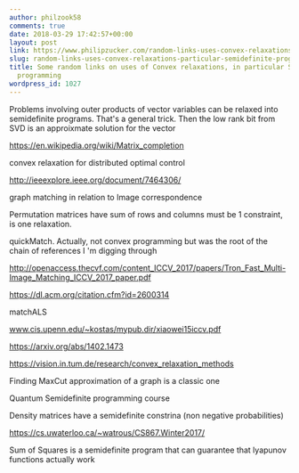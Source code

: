 ```yaml
---
author: philzook58
comments: true
date: 2018-03-29 17:42:57+00:00
layout: post
link: https://www.philipzucker.com/random-links-uses-convex-relaxations-particular-semidefinite-programming/
slug: random-links-uses-convex-relaxations-particular-semidefinite-programming
title: Some random links on uses of Convex relaxations, in particular Semidefinite
  programming
wordpress_id: 1027
---
```




Problems involving outer products of vector variables can be relaxed into semidefinite programs. That's a general trick. Then the low rank bit from SVD is an approixmate solution for the vector



https://en.wikipedia.org/wiki/Matrix_completion



convex relaxation for distributed optimal control

http://ieeexplore.ieee.org/document/7464306/





graph matching in relation to Image correspondence

Permutation matrices have sum of rows and columns must be 1 constraint, is one relaxation.

quickMatch. Actually, not convex programming but was the root of the chain of references I 'm digging through

http://openaccess.thecvf.com/content_ICCV_2017/papers/Tron_Fast_Multi-Image_Matching_ICCV_2017_paper.pdf

https://dl.acm.org/citation.cfm?id=2600314

matchALS

www.cis.upenn.edu/~kostas/mypub.dir/xiaowei15iccv.pdf

https://arxiv.org/abs/1402.1473

https://vision.in.tum.de/research/convex_relaxation_methods



Finding MaxCut approximation of a graph is a classic one





Quantum Semidefinite programming course

Density matrices have a semidefinite constrina (non negative probabilities)

https://cs.uwaterloo.ca/~watrous/CS867.Winter2017/





Sum of Squares is a semidefinite program that can guarantee that lyapunov functions actually work




